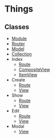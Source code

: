 Things
======

## Classes
- [Module](module.js)
- [Router](router.js)
- [Model](model.js)
- [Collection](collection.js)
- Index
  - [Route](index/route.js)
  - [CompositeView](index/composite-view.js)
  - [ItemView](index/item-view.js)
- Create
  - [Route](create/route.js)
  - [View](create/view.js)
- Show
  - [Route](show/route.js)
  - [View](show/view.js)
- Edit
  - [Route](edit/route.js)
  - [View](edit/view.js)
- Modal
  - [View](modal/view.js)
